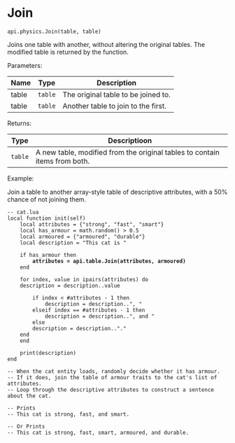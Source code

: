 # Join



`api.physics.Join(table, table)`

Joins one table with another, without altering the original tables. The modified table is returned by the function.



Parameters:

| Name  | Type    | Description                         |
| ----- | ------- | ----------------------------------- |
| table | `table` | The original table to be joined to. |
| table | `table` | Another table to join to the first. |

Returns:

| Type    | Descriptioon                                                               |
| ------- | -------------------------------------------------------------------------- |
| `table` | A new table, modified from the original tables to contain items from both. |



Example:

Join a table to another array-style table of descriptive attributes, with a 50% chance of not joining them.

<pre class="language-lua"><code class="lang-lua">-- cat.lua
local function init(self)
    local attributes = {"strong", "fast", "smart"}
    local has_armour = math.random() > 0.5
    local armoured = {"armoured", "durable"}
    local description = "This cat is "

    if has_armour then
<strong>        attributes = api.table.Join(attributes, armoured) 
</strong>    end
    
    for index, value in ipairs(attributes) do
	description = description..value

        if index &#x3C; #attributes - 1 then
            description = description..", " 
        elseif index == #attributes - 1 then
            description = description..", and " 
        else 
	    description = description.."."
	end    
    end
    
    print(description)
end

-- When the cat entity loads, randomly decide whether it has armour.
-- If it does, join the table of armour traits to the cat's list of attributes.
-- Loop through the descriptive attributes to construct a sentence about the cat.

-- Prints
-- This cat is strong, fast, and smart.

-- Or Prints
-- This cat is strong, fast, smart, armoured, and durable.
</code></pre>
